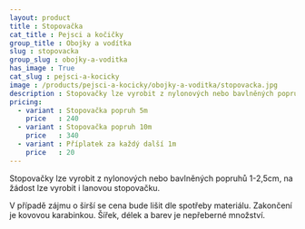 ```yaml
---
layout: product
title : Stopovačka
cat_title : Pejsci a kočičky
group_title : Obojky a vodítka
slug : stopovacka
group_slug : obojky-a-voditka
has_image : True
cat_slug : pejsci-a-kocicky
image : /products/pejsci-a-kocicky/obojky-a-voditka/stopovacka.jpg
description : Stopovačky lze vyrobit z nylonových nebo bavlněných popruhů 1-2,5cm, na žádost lze vyrobit i lanovou stopovačku.
pricing:
  - variant : Stopovačka popruh 5m
    price   : 240
  - variant : Stopovačka popruh 10m
    price   : 340
  - variant : Příplatek za každý další 1m
    price   : 20
---
```


Stopovačky lze vyrobit z nylonových nebo bavlněných popruhů 1-2,5cm, na žádost lze vyrobit i lanovou stopovačku.

V případě zájmu o širší se cena bude lišit dle spotřeby materiálu. Zakončení je kovovou karabinkou. Šířek, délek a barev je nepřeberné množství.

